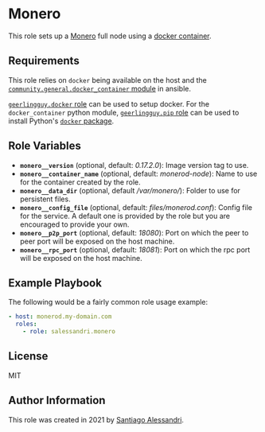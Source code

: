 # Monero

This role sets up a [Monero](https://www.getmonero.org/) full node using a [docker container](https://hub.docker.com/repository/docker/salessandri/monerod).

## Requirements

This role relies on `docker` being available on the host and the [`community.general.docker_container` module](https://docs.ansible.com/ansible/2.10/collections/community/general/docker_container_module.html) in ansible.

[`geerlingguy.docker` role](https://galaxy.ansible.com/geerlingguy/docker) can be used to setup docker.
For the `docker_container` python module, [`geerlingguy.pip` role](https://galaxy.ansible.com/geerlingguy/pip) can be used to install Python's [`docker` package](https://pypi.org/project/docker/).

## Role Variables

 - **`monero__version`** (optional, default: _0.17.2.0_): Image version tag to use.
 - **`monero__container_name`** (optional, default: _monerod-node_): Name to use for the container created by the role.
 - **`monero__data_dir`** (optional, default _/var/monero/_): Folder to use for persistent files.
 - **`monero__config_file`** (optional, default: _files/monerod.conf_): Config file for the service.
 A default one is provided by the role but you are encouraged to provide your own.
 - **`monero__p2p_port`** (optional, default: _18080_): Port on which the peer to peer port will be exposed on the host machine.
 - **`monero__rpc_port`** (optional, default: _18081_): Port on which the rpc port will be exposed on the host machine.

## Example Playbook

The following would be a fairly common role usage example:

```yaml
- host: monerod.my-domain.com
  roles:
    - role: salessandri.monero
```

## License

MIT

## Author Information

This role was created in 2021 by [Santiago Alessandri](https://rambling-ideas.salessandri.name).
